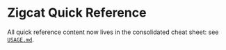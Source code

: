 # Zigcat Quick Reference

All quick reference content now lives in the consolidated cheat sheet: see [`USAGE.md`](USAGE.md).
